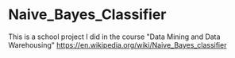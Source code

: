 # Naive_Bayes_Classifier
This is a school project I did in the course "Data Mining and Data Warehousing"
https://en.wikipedia.org/wiki/Naive_Bayes_classifier
